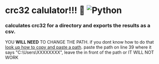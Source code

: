 # crc32 calulator!!! 🥳 ![Python](https://img.shields.io/badge/python-3670A0?style=for-the-badge&logo=python&logoColor=ffdd54)
### calculates crc32 for a directory and exports the results as a csv.
YOU **WILL NEED** TO CHANGE THE PATH. if you dont know how to do that [look up how to copy and paste a path](https://www.howtogeek.com/670447/how-to-copy-the-full-path-of-a-file-on-windows-10/#copy-a-folder-39-s-path-with-the-file-explorer-address-bar). paste the path on line 39 where it says "C:\Users\XXXXXXXX", leave the in front of the path or IT WILL NOT WORK
